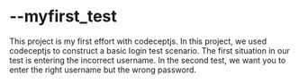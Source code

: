 # --myfirst_test
This project is my first effort with codeceptjs. In this project, we used codeceptjs to construct a basic login test scenario. The first situation in our test is entering the incorrect username. In the second test, we want you to enter the right username but the wrong password.
